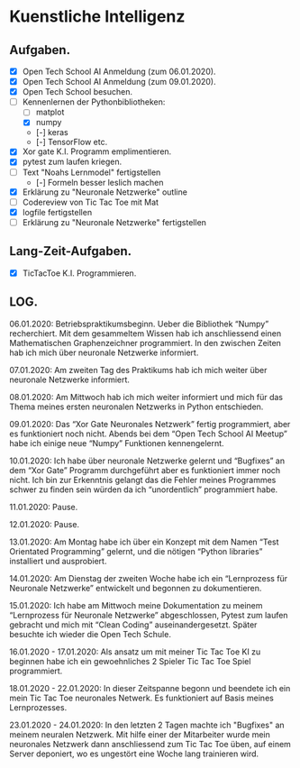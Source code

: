 # Kuenstliche Intelligenz

## Aufgaben.
- [x] Open Tech School AI Anmeldung (zum 06.01.2020).
- [x] Open Tech School AI Anmeldung (zum 09.01.2020).
- [x] Open Tech School besuchen.
- [ ] Kennenlernen der Pythonbibliotheken:
  - [ ] matplot
  - [x] numpy
  - [-] keras
  - [-] TensorFlow etc.
- [x] Xor gate K.I. Programm emplimentieren.
- [x] pytest zum laufen kriegen.
- [ ] Text "Noahs Lernmodel" fertigstellen
  - [-] Formeln besser leslich machen
- [x] Erklärung zu "Neuronale Netzwerke" outline
- [ ] Codereview von Tic Tac Toe mit Mat
- [x] logfile fertigstellen
- [ ] Erklärung zu "Neuronale Netzwerke" fertigstellen

## Lang-Zeit-Aufgaben.
- [x] TicTacToe K.I. Programmieren.

## LOG.
06.01.2020:
Betriebspraktikumsbeginn.
Ueber die Bibliothek “Numpy” recherchiert. 
Mit dem gesammeltem Wissen hab ich anschliessend einen Mathematischen Graphenzeichner programmiert.
In den zwischen Zeiten hab ich mich über neuronale Netzwerke informiert.

07.01.2020: 
Am zweiten Tag des Praktikums hab ich mich weiter über neuronale Netzwerke informiert.

08.01.2020:
Am Mittwoch hab ich mich weiter informiert und mich für das Thema meines ersten neuronalen Netzwerks
in Python entschieden.

09.01.2020:
Das “Xor Gate Neuronales Netzwerk” fertig programmiert, aber es funktioniert noch nicht.
Abends bei dem “Open Tech School AI Meetup” habe ich einige neue “Numpy” Funktionen kennengelernt.

10.01.2020:
Ich habe über neuronale Netzwerke gelernt und “Bugfixes” an dem “Xor Gate” Programm durchgeführt aber
es funktioniert immer noch nicht. Ich bin zur Erkenntnis gelangt das die Fehler meines Programmes
schwer zu finden sein würden da ich “unordentlich” programmiert habe.

11.01.2020:
Pause.

12.01.2020:
Pause.

13.01.2020:
Am Montag habe ich über ein Konzept mit dem Namen “Test Orientated Programming” gelernt, und die
nötigen “Python libraries” installiert und ausprobiert.

14.01.2020:
Am Dienstag der zweiten Woche habe ich ein “Lernprozess für Neuronale Netzwerke” entwickelt und begonnen
zu dokumentieren.

15.01.2020:
Ich habe am Mittwoch meine Dokumentation zu meinem “Lernprozess für Neuronale Netzwerke” abgeschlossen,
Pytest zum laufen gebracht und mich mit “Clean Coding” auseinandergesetzt. Später besuchte ich wieder
die Open Tech Schule.

16.01.2020 - 17.01.2020:
Als ansatz um mit meiner Tic Tac Toe KI zu beginnen habe ich ein gewoehnliches 2 Spieler Tic Tac Toe
Spiel programmiert.

18.01.2020 - 22.01.2020:
In dieser Zeitspanne begonn und beendete ich ein mein Tic Tac Toe neuronales Netwerk. Es funktioniert auf Basis
meines Lernprozesses.

23.01.2020 - 24.01.2020:
In den letzten 2 Tagen machte ich "Bugfixes" an meinem neuralen Netzwerk. Mit hilfe einer der Mitarbeiter
wurde mein neuronales Netzwerk dann anschliessend zum Tic Tac Toe üben, auf einem Server deponiert, wo es
ungestört eine Woche lang trainieren wird.

